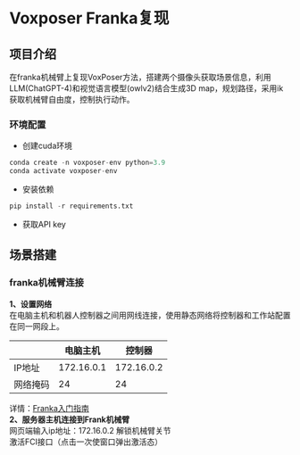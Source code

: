 # Voxposer Franka复现  
## 项目介绍
在franka机械臂上复现VoxPoser方法，搭建两个摄像头获取场景信息，利用LLM(ChatGPT-4)和视觉语言模型(owlv2)结合生成3D map，规划路径，采用ik获取机械臂自由度，控制执行动作。  
### 环境配置  
* 创建cuda环境
```python
conda create -n voxposer-env python=3.9
conda activate voxposer-env
```
* 安装依赖
```python
pip install -r requirements.txt
```
* 获取API key
## 场景搭建  
### franka机械臂连接  
**1、设置网络**  
在电脑主机和机器人控制器之间用网线连接，使用静态网络将控制器和工作站配置在同一网段上。  

|   | 电脑主机 | 控制器 |
| --- | --- | --- |  
| IP地址 | 172.16.0.1 | 172.16.0.2 |  
| 网络掩码 | 24 | 24 |  

详情：[Franka入门指南](https://franka.cn/FCI/getting_started.html " ")  
**2、服务器主机连接到Frank机械臂**  
 网页端输入ip地址：172.16.0.2 
 解锁机械臂关节  
 激活FCI接口（点击一次使窗口弹出激活态）
